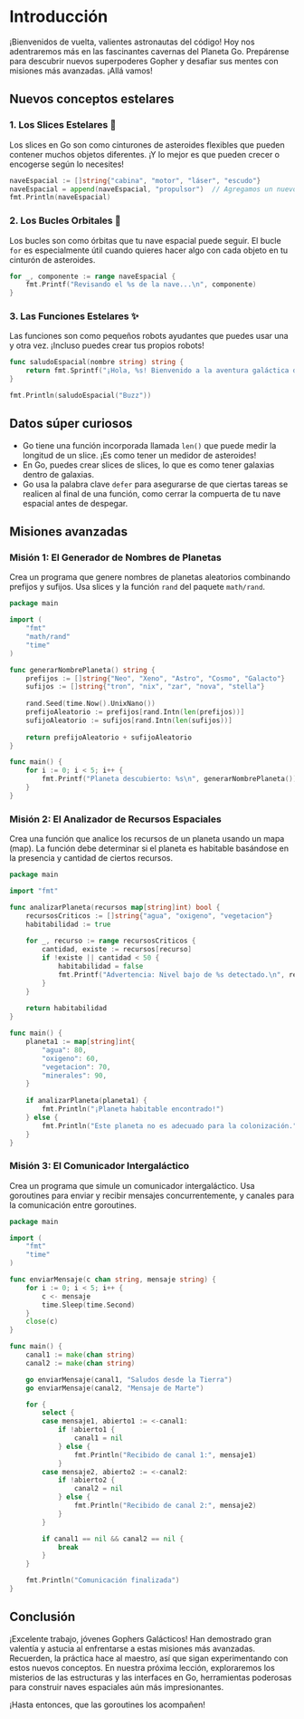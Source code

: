 
# Introducción

¡Bienvenidos de vuelta, valientes astronautas del código! Hoy nos adentraremos más en las fascinantes cavernas del Planeta Go. Prepárense para descubrir nuevos superpoderes Gopher y desafiar sus mentes con misiones más avanzadas. ¡Allá vamos!

## Nuevos conceptos estelares

### 1. Los Slices Estelares 🌠

Los slices en Go son como cinturones de asteroides flexibles que pueden contener muchos objetos diferentes. ¡Y lo mejor es que pueden crecer o encogerse según lo necesites!

```go
naveEspacial := []string{"cabina", "motor", "láser", "escudo"}
naveEspacial = append(naveEspacial, "propulsor")  // Agregamos un nuevo componente
fmt.Println(naveEspacial)
```

### 2. Los Bucles Orbitales 🔄

Los bucles son como órbitas que tu nave espacial puede seguir. El bucle `for` es especialmente útil cuando quieres hacer algo con cada objeto en tu cinturón de asteroides.

```go
for _, componente := range naveEspacial {
    fmt.Printf("Revisando el %s de la nave...\n", componente)
}
```

### 3. Las Funciones Estelares ✨

Las funciones son como pequeños robots ayudantes que puedes usar una y otra vez. ¡Incluso puedes crear tus propios robots!

```go
func saludoEspacial(nombre string) string {
    return fmt.Sprintf("¡Hola, %s! Bienvenido a la aventura galáctica de Go.", nombre)
}

fmt.Println(saludoEspacial("Buzz"))
```

## Datos súper curiosos

* Go tiene una función incorporada llamada `len()` que puede medir la longitud de un slice. ¡Es como tener un medidor de asteroides!
* En Go, puedes crear slices de slices, lo que es como tener galaxias dentro de galaxias.
* Go usa la palabra clave `defer` para asegurarse de que ciertas tareas se realicen al final de una función, como cerrar la compuerta de tu nave espacial antes de despegar.

## Misiones avanzadas

### Misión 1: El Generador de Nombres de Planetas

Crea un programa que genere nombres de planetas aleatorios combinando prefijos y sufijos. Usa slices y la función `rand` del paquete `math/rand`.

```go
package main

import (
    "fmt"
    "math/rand"
    "time"
)

func generarNombrePlaneta() string {
    prefijos := []string{"Neo", "Xeno", "Astro", "Cosmo", "Galacto"}
    sufijos := []string{"tron", "nix", "zar", "nova", "stella"}
    
    rand.Seed(time.Now().UnixNano())
    prefijoAleatorio := prefijos[rand.Intn(len(prefijos))]
    sufijoAleatorio := sufijos[rand.Intn(len(sufijos))]
    
    return prefijoAleatorio + sufijoAleatorio
}

func main() {
    for i := 0; i < 5; i++ {
        fmt.Printf("Planeta descubierto: %s\n", generarNombrePlaneta())
    }
}
```

### Misión 2: El Analizador de Recursos Espaciales

Crea una función que analice los recursos de un planeta usando un mapa (map). La función debe determinar si el planeta es habitable basándose en la presencia y cantidad de ciertos recursos.

```go
package main

import "fmt"

func analizarPlaneta(recursos map[string]int) bool {
    recursosCriticos := []string{"agua", "oxigeno", "vegetacion"}
    habitabilidad := true
    
    for _, recurso := range recursosCriticos {
        cantidad, existe := recursos[recurso]
        if !existe || cantidad < 50 {
            habitabilidad = false
            fmt.Printf("Advertencia: Nivel bajo de %s detectado.\n", recurso)
        }
    }
    
    return habitabilidad
}

func main() {
    planeta1 := map[string]int{
        "agua": 80,
        "oxigeno": 60,
        "vegetacion": 70,
        "minerales": 90,
    }
    
    if analizarPlaneta(planeta1) {
        fmt.Println("¡Planeta habitable encontrado!")
    } else {
        fmt.Println("Este planeta no es adecuado para la colonización.")
    }
}
```

### Misión 3: El Comunicador Intergaláctico

Crea un programa que simule un comunicador intergaláctico. Usa goroutines para enviar y recibir mensajes concurrentemente, y canales para la comunicación entre goroutines.

```go
package main

import (
    "fmt"
    "time"
)

func enviarMensaje(c chan string, mensaje string) {
    for i := 0; i < 5; i++ {
        c <- mensaje
        time.Sleep(time.Second)
    }
    close(c)
}

func main() {
    canal1 := make(chan string)
    canal2 := make(chan string)

    go enviarMensaje(canal1, "Saludos desde la Tierra")
    go enviarMensaje(canal2, "Mensaje de Marte")

    for {
        select {
        case mensaje1, abierto1 := <-canal1:
            if !abierto1 {
                canal1 = nil
            } else {
                fmt.Println("Recibido de canal 1:", mensaje1)
            }
        case mensaje2, abierto2 := <-canal2:
            if !abierto2 {
                canal2 = nil
            } else {
                fmt.Println("Recibido de canal 2:", mensaje2)
            }
        }

        if canal1 == nil && canal2 == nil {
            break
        }
    }

    fmt.Println("Comunicación finalizada")
}
```

## Conclusión

¡Excelente trabajo, jóvenes Gophers Galácticos! Han demostrado gran valentía y astucia al enfrentarse a estas misiones más avanzadas. Recuerden, la práctica hace al maestro, así que sigan experimentando con estos nuevos conceptos. En nuestra próxima lección, exploraremos los misterios de las estructuras y las interfaces en Go, herramientas poderosas para construir naves espaciales aún más impresionantes.

 ¡Hasta entonces, que las goroutines los acompañen!
